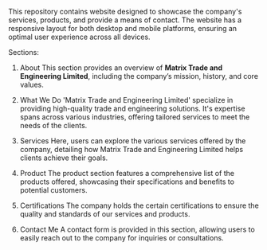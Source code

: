 This repository contains website designed to showcase the company's services, products, and provide a means of contact. The website has a responsive layout for both desktop and mobile platforms, ensuring an optimal user experience across all devices.

Sections:

1. About
This section provides an overview of **Matrix Trade and Engineering Limited**, including the company’s mission, history, and core values.

2. What We Do
'Matrix Trade and Engineering Limited' specialize in providing high-quality trade and engineering solutions. It's expertise spans across various industries, offering tailored services to meet the needs of the clients.

3. Services
Here, users can explore the various services offered by the company, detailing how Matrix Trade and Engineering Limited helps clients achieve their goals.

4. Product
The product section features a comprehensive list of the products offered, showcasing their specifications and benefits to potential customers.

5. Certifications
The company holds the certain certifications to ensure the quality and standards of our services and products.

6. Contact Me
A contact form is provided in this section, allowing users to easily reach out to the company for inquiries or consultations.


